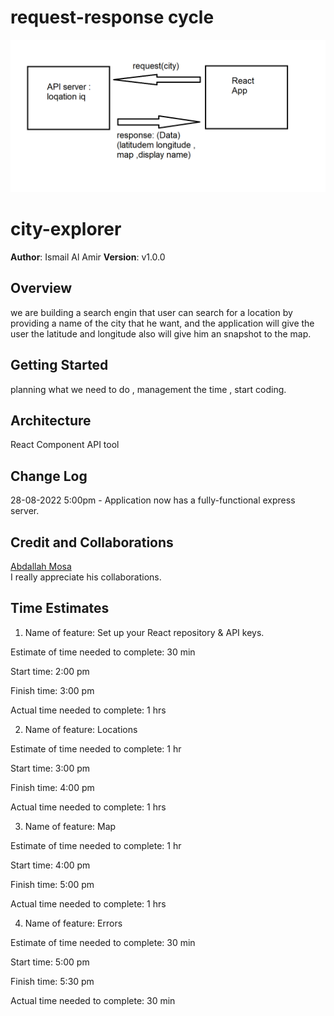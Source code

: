 # request-response cycle

![request-response cycle](request-response.png)

# city-explorer

**Author**: Ismail Al Amir
**Version**: v1.0.0

## Overview
we are building a search engin that user can search for a location by providing a name of the city that he want, and the application will give the user the latitude and longitude also will give him an snapshot to the map.


## Getting Started
 planning what we need to do ,
 management the time ,
 start coding.

## Architecture
React Component
API tool 

## Change Log

28-08-2022 5:00pm - Application now has a fully-functional express server.

## Credit and Collaborations
[Abdallah Mosa](https://github.com/AbdallahMosa)
<br> I really appreciate his collaborations.



## Time Estimates

1. Name of feature: Set up your React repository & API keys.

Estimate of time needed to complete: 30 min

Start time: 2:00 pm

Finish time: 3:00 pm

Actual time needed to complete: 1 hrs 

2. Name of feature: Locations

Estimate of time needed to complete: 1 hr

Start time: 3:00 pm

Finish time: 4:00 pm

Actual time needed to complete: 1 hrs 

3. Name of feature: Map

Estimate of time needed to complete: 1 hr

Start time: 4:00 pm

Finish time: 5:00 pm

Actual time needed to complete: 1 hrs 

4. Name of feature: Errors

Estimate of time needed to complete: 30 min

Start time: 5:00 pm

Finish time: 5:30 pm

Actual time needed to complete: 30 min





